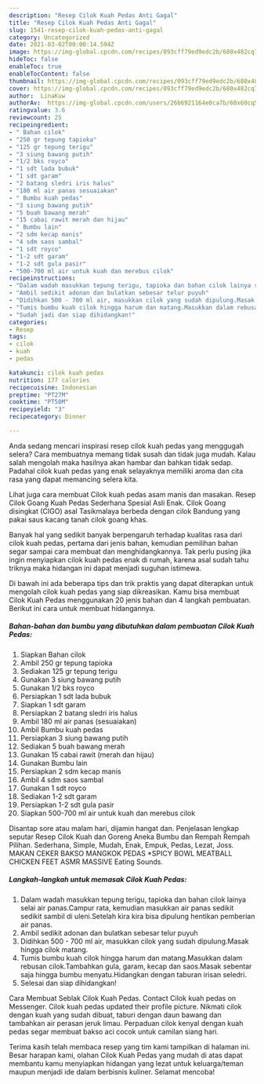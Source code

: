 ```yaml
---
description: "Resep Cilok Kuah Pedas Anti Gagal"
title: "Resep Cilok Kuah Pedas Anti Gagal"
slug: 1541-resep-cilok-kuah-pedas-anti-gagal
category: Uncategorized
date: 2021-03-02T00:00:14.594Z
image: https://img-global.cpcdn.com/recipes/093cff79ed9edc2b/680x482cq70/cilok-kuah-pedas-foto-resep-utama.jpg
hideToc: false
enableToc: true
enableTocContent: false
thumbnail: https://img-global.cpcdn.com/recipes/093cff79ed9edc2b/680x482cq70/cilok-kuah-pedas-foto-resep-utama.jpg
cover: https://img-global.cpcdn.com/recipes/093cff79ed9edc2b/680x482cq70/cilok-kuah-pedas-foto-resep-utama.jpg
author:  LinaKuw
authorAv:  https://img-global.cpcdn.com/users/26b6921164e0ca7b/60x60cq50/avatar.jpg
ratingvalue: 3.6
reviewcount: 25
recipeingredient:
- " Bahan cilok"
- "250 gr tepung tapioka"
- "125 gr tepung terigu"
- "3 siung bawang putih"
- "1/2 bks royco"
- "1 sdt lada bubuk"
- "1 sdt garam"
- "2 batang sledri iris halus"
- "180 ml air panas sesuaiakan"
- " Bumbu kuah pedas"
- "3 siung bawang putih"
- "5 buah bawang merah"
- "15 cabai rawit merah dan hijau"
- " Bumbu lain"
- "2 sdm kecap manis"
- "4 sdm saos sambal"
- "1 sdt royco"
- "1-2 sdt garam"
- "1-2 sdt gula pasir"
- "500-700 ml air untuk kuah dan merebus cilok"
recipeinstructions:
- "Dalam wadah masukkan tepung terigu, tapioka dan bahan cilok lainya selai air panas.Campur rata, kemudian masukkan air panas sedikit sedikit sambil di uleni.Setelah kira kira bisa dipulung hentikan pemberian air panas."
- "Ambil sedikit adonan dan bulatkan sebesar telur puyuh"
- "Didihkan 500 - 700 ml air, masukkan cilok yang sudah dipulung.Masak hingga cilok matang."
- "Tumis bumbu kuah cilok hingga harum dan matang.Masukkan dalam rebusan cilok.Tambahkan gula, garam, kecap dan saos.Masak sebentar saja hingga bumbu menyatu.Hidangkan dengan taburan irisan seledri."
- "Sudah jadi dan siap dihidangkan!"
categories:
- Resep
tags:
- cilok
- kuah
- pedas

katakunci: cilok kuah pedas 
nutrition: 177 calories
recipecuisine: Indonesian
preptime: "PT27M"
cooktime: "PT50M"
recipeyield: "3"
recipecategory: Dinner

---
```



Anda sedang mencari inspirasi resep cilok kuah pedas yang menggugah selera? Cara membuatnya memang tidak susah dan tidak juga mudah. Kalau salah mengolah maka hasilnya akan hambar dan bahkan tidak sedap. Padahal cilok kuah pedas yang enak selayaknya memiliki aroma dan cita rasa yang dapat memancing selera kita.


Lihat juga cara membuat Cilok kuah pedas asam manis dan masakan. Resep Cilok Goang Kuah Pedas Sederhana Spesial Asli Enak. Cilok Goang disingkat (CIGO) asal Tasikmalaya berbeda dengan cilok Bandung yang pakai saus kacang tanah cilok goang khas.

Banyak hal yang sedikit banyak berpengaruh terhadap kualitas rasa dari cilok kuah pedas, pertama dari jenis bahan, kemudian pemilihan bahan segar sampai cara membuat dan menghidangkannya. Tak perlu pusing jika ingin menyiapkan cilok kuah pedas enak di rumah, karena asal sudah tahu triknya maka hidangan ini dapat menjadi suguhan istimewa.


Di bawah ini ada beberapa tips dan trik praktis yang dapat diterapkan untuk mengolah cilok kuah pedas yang siap dikreasikan. Kamu bisa membuat Cilok Kuah Pedas menggunakan 20 jenis bahan dan 4 langkah pembuatan. Berikut ini cara untuk membuat hidangannya.

<!--inarticleads1-->

##### Bahan-bahan dan bumbu yang dibutuhkan dalam pembuatan Cilok Kuah Pedas:

1. Siapkan  Bahan cilok
1. Ambil 250 gr tepung tapioka
1. Sediakan 125 gr tepung terigu
1. Gunakan 3 siung bawang putih
1. Gunakan 1/2 bks royco
1. Persiapkan 1 sdt lada bubuk
1. Siapkan 1 sdt garam
1. Persiapkan 2 batang sledri iris halus
1. Ambil 180 ml air panas (sesuaiakan)
1. Ambil  Bumbu kuah pedas
1. Persiapkan 3 siung bawang putih
1. Sediakan 5 buah bawang merah
1. Gunakan 15 cabai rawit (merah dan hijau)
1. Gunakan  Bumbu lain
1. Persiapkan 2 sdm kecap manis
1. Ambil 4 sdm saos sambal
1. Gunakan 1 sdt royco
1. Sediakan 1-2 sdt garam
1. Persiapkan 1-2 sdt gula pasir
1. Siapkan 500-700 ml air untuk kuah dan merebus cilok


Disantap sore atau malam hari, dijamin hangat dan. Penjelasan lengkap seputar Resep Cilok Kuah dan Goreng Aneka Bumbu dan Rempah Rempah Pilihan. Sederhana, Simple, Mudah, Enak, Empuk, Pedas, Lezat, Joss. MAKAN CEKER BAKSO MANGKOK PEDAS *SPICY BOWL MEATBALL CHICKEN FEET ASMR MASSIVE Eating Sounds. 

<!--inarticleads2-->

##### Langkah-langkah untuk memasak Cilok Kuah Pedas:

1. Dalam wadah masukkan tepung terigu, tapioka dan bahan cilok lainya selai air panas.Campur rata, kemudian masukkan air panas sedikit sedikit sambil di uleni.Setelah kira kira bisa dipulung hentikan pemberian air panas.
1. Ambil sedikit adonan dan bulatkan sebesar telur puyuh
1. Didihkan 500 - 700 ml air, masukkan cilok yang sudah dipulung.Masak hingga cilok matang.
1. Tumis bumbu kuah cilok hingga harum dan matang.Masukkan dalam rebusan cilok.Tambahkan gula, garam, kecap dan saos.Masak sebentar saja hingga bumbu menyatu.Hidangkan dengan taburan irisan seledri.
1. Selesai dan siap dihidangkan!

Cara Membuat Seblak Cilok Kuah Pedas. Contact Cilok kuah pedas on Messenger. Cilok kuah pedas updated their profile picture. Nikmati cilok dengan kuah yang sudah dibuat, taburi dengan daun bawang dan tambahkan air perasan jeruk limau. Perpaduan cilok kenyal dengan kuah pedas segar membuat bakso aci cocok untuk camilan siang hari. 

Terima kasih telah membaca resep yang tim kami tampilkan di halaman ini. Besar harapan kami, olahan Cilok Kuah Pedas yang mudah di atas dapat membantu kamu menyiapkan hidangan yang lezat untuk keluarga/teman maupun menjadi ide dalam berbisnis kuliner. Selamat mencoba!
